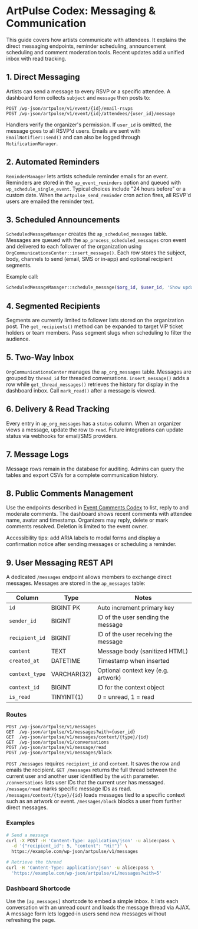 # ArtPulse Codex: Messaging & Communication

This guide covers how artists communicate with attendees. It explains the direct messaging endpoints, reminder scheduling, announcement scheduling and comment moderation tools. Recent updates add a unified inbox with read tracking.

## 1. Direct Messaging

Artists can send a message to every RSVP or a specific attendee. A dashboard form collects `subject` and `message` then posts to:

```
POST /wp-json/artpulse/v1/event/{id}/email-rsvps
POST /wp-json/artpulse/v1/event/{id}/attendees/{user_id}/message
```

Handlers verify the organizer's permission. If `user_id` is omitted, the message goes to all RSVP'd users. Emails are sent with `EmailNotifier::send()` and can also be logged through `NotificationManager`.

## 2. Automated Reminders

`ReminderManager` lets artists schedule reminder emails for an event. Reminders are stored in the `ap_event_reminders` option and queued with `wp_schedule_single_event`. Typical choices include "24 hours before" or a custom date. When the `artpulse_send_reminder` cron action fires, all RSVP'd users are emailed the reminder text.

## 3. Scheduled Announcements

`ScheduledMessageManager` creates the `ap_scheduled_messages` table. Messages are queued with the `ap_process_scheduled_messages` cron event and delivered to each follower of the organization using `OrgCommunicationsCenter::insert_message()`. Each row stores the subject, body, channels to send (email, SMS or in‑app) and optional recipient segments.

Example call:

```php
ScheduledMessageManager::schedule_message($org_id, $user_id, 'Show update', 'Doors open at 9pm', strtotime('+1 day'));
```

## 4. Segmented Recipients

Segments are currently limited to follower lists stored on the organization post. The `get_recipients()` method can be expanded to target VIP ticket holders or team members. Pass segment slugs when scheduling to filter the audience.

## 5. Two‑Way Inbox

`OrgCommunicationsCenter` manages the `ap_org_messages` table. Messages are grouped by `thread_id` for threaded conversations. `insert_message()` adds a row while `get_thread_messages()` retrieves the history for display in the dashboard inbox. Call `mark_read()` after a message is viewed.

## 6. Delivery & Read Tracking

Every entry in `ap_org_messages` has a `status` column. When an organizer views a message, update the row to `read`. Future integrations can update status via webhooks for email/SMS providers.

## 7. Message Logs

Message rows remain in the database for auditing. Admins can query the tables and export CSVs for a complete communication history.

## 8. Public Comments Management

Use the endpoints described in [Event Comments Codex](event-comments-codex.md) to list, reply to and moderate comments. The dashboard shows recent comments with attendee name, avatar and timestamp. Organizers may reply, delete or mark comments resolved. Deletion is limited to the event owner.

Accessibility tips: add ARIA labels to modal forms and display a confirmation notice after sending messages or scheduling a reminder.

## 9. User Messaging REST API

A dedicated `/messages` endpoint allows members to exchange direct messages.
Messages are stored in the `ap_messages` table:

| Column       | Type        | Notes                                |
|--------------|-------------|--------------------------------------|
| `id`         | BIGINT PK   | Auto increment primary key           |
| `sender_id`  | BIGINT      | ID of the user sending the message   |
| `recipient_id`| BIGINT     | ID of the user receiving the message |
| `content`    | TEXT        | Message body (sanitized HTML)        |
| `created_at` | DATETIME    | Timestamp when inserted              |
| `context_type` | VARCHAR(32) | Optional context key (e.g. artwork)  |
| `context_id` | BIGINT      | ID for the context object            |
| `is_read`    | TINYINT(1)  | 0 = unread, 1 = read                 |

### Routes

```text
POST /wp-json/artpulse/v1/messages
GET  /wp-json/artpulse/v1/messages?with={user_id}
GET  /wp-json/artpulse/v1/messages/context/{type}/{id}
GET  /wp-json/artpulse/v1/conversations
POST /wp-json/artpulse/v1/message/read
POST /wp-json/artpulse/v1/messages/block
```

`POST /messages` requires `recipient_id` and `content`. It saves the row
and emails the recipient. `GET /messages` returns the full thread between
the current user and another user identified by the `with` parameter.
`/conversations` lists user IDs that the current user has messaged.
`/message/read` marks specific message IDs as read.
`/messages/context/{type}/{id}` loads messages tied to a specific context such as an artwork or event.
`/messages/block` blocks a user from further direct messages.

### Examples

```bash
# Send a message
curl -X POST -H 'Content-Type: application/json' -u alice:pass \
  -d '{"recipient_id": 5, "content": "Hi!"}' \
  https://example.com/wp-json/artpulse/v1/messages

# Retrieve the thread
curl -H 'Content-Type: application/json' -u alice:pass \
  'https://example.com/wp-json/artpulse/v1/messages?with=5'
```

### Dashboard Shortcode

Use the `[ap_messages]` shortcode to embed a simple inbox. It lists each conversation with an unread count and loads the message thread via AJAX. A message form lets logged‑in users send new messages without refreshing the page.
